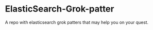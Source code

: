 # ElasticSearch-Grok-patter
A repo with elasticsearch grok patters that may help you on your quest.
